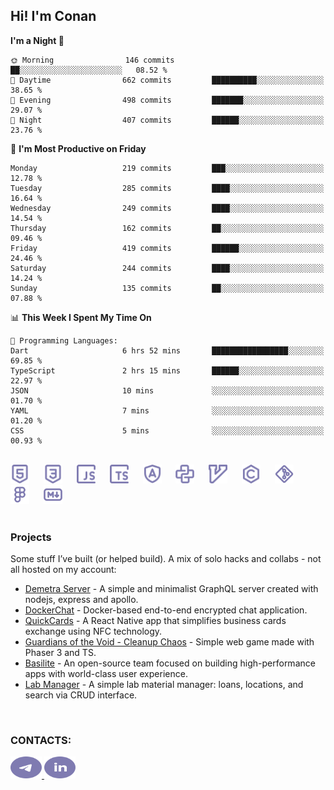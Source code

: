 ## Hi! I'm Conan

<!--START_SECTION:waka-->
**I'm a Night 🦉** 

```text
🌞 Morning                146 commits         ██░░░░░░░░░░░░░░░░░░░░░░░   08.52 % 
🌆 Daytime                662 commits         ██████████░░░░░░░░░░░░░░░   38.65 % 
🌃 Evening                498 commits         ███████░░░░░░░░░░░░░░░░░░   29.07 % 
🌙 Night                  407 commits         ██████░░░░░░░░░░░░░░░░░░░   23.76 % 
```
📅 **I'm Most Productive on Friday** 

```text
Monday                   219 commits         ███░░░░░░░░░░░░░░░░░░░░░░   12.78 % 
Tuesday                  285 commits         ████░░░░░░░░░░░░░░░░░░░░░   16.64 % 
Wednesday                249 commits         ████░░░░░░░░░░░░░░░░░░░░░   14.54 % 
Thursday                 162 commits         ██░░░░░░░░░░░░░░░░░░░░░░░   09.46 % 
Friday                   419 commits         ██████░░░░░░░░░░░░░░░░░░░   24.46 % 
Saturday                 244 commits         ████░░░░░░░░░░░░░░░░░░░░░   14.24 % 
Sunday                   135 commits         ██░░░░░░░░░░░░░░░░░░░░░░░   07.88 % 
```


📊 **This Week I Spent My Time On** 

```text
💬 Programming Languages: 
Dart                     6 hrs 52 mins       █████████████████░░░░░░░░   69.85 % 
TypeScript               2 hrs 15 mins       ██████░░░░░░░░░░░░░░░░░░░   22.97 % 
JSON                     10 mins             ░░░░░░░░░░░░░░░░░░░░░░░░░   01.70 % 
YAML                     7 mins              ░░░░░░░░░░░░░░░░░░░░░░░░░   01.20 % 
CSS                      5 mins              ░░░░░░░░░░░░░░░░░░░░░░░░░   00.93 % 
```


<!--END_SECTION:waka-->

<br>

<div align="left">
  <img src="icons/skills/html.svg" width="30" alt="html5"/>
  <img width="15"/>
  <img src="icons/skills/css.svg" width="30" alt="css"/>
  <img width="15"/>
  <img src="icons/skills/javascript.svg" width="30" alt="javascript"/>
  <img width="15"/>
  <img src="icons/skills/typescript.svg" width="30" alt="typescript"/>
  <img width="15"/>
  <img src="icons/skills/angular.svg" width="30" alt="angular"/>
  <img width="15"/>
  <img src="icons/skills/python.svg" width="30" alt="python"/>
  <img width="15"/>
  <img src="icons/skills/vim.svg" width="30" alt="vim"/>
  <img width="15"/>
  <img src="icons/skills/c.svg" width="30" alt="c"/>
  <img width="15"/>
  <img src="icons/skills/git.svg" width="30" alt="git"/>
  <img width="15"/>
  <img src="icons/skills/figma.svg" width="30" alt="figma"/>
  <img width="15"/>
  <img src="icons/skills/markdown.svg" width="30" alt="markdown"/>
</div>

<br>

### Projects
Some stuff I’ve built (or helped build). A mix of solo hacks and collabs - not all hosted on my account:
- [Demetra Server](https://github.com/demetra-project/server) -  A simple and minimalist GraphQL server created with nodejs, express and apollo.
- [DockerChat](https://github.com/Nick-Maro/DockerChat) - Docker-based end-to-end encrypted chat application.
- [QuickCards](https://github.com/Pako3549/QuickCards) - A React Native app that simplifies business cards exchange using NFC technology.
- [Guardians of the Void - Cleanup Chaos](https://github.com/guardians-of-the-void/cleanup-chaos) - Simple web game made with Phaser 3 and TS.
- [Basilite](https://github.com/basilite) - An open-source team focused on building high-performance apps with world-class user experience.
- [Lab Manager](https://github.com/blvckspider/it-lab-manager) - A simple lab material manager: loans, locations, and search via CRUD interface.

<br>

### CONTACTS:
<div align="left">
  <a href="https://t.me/gkkconan">
    <img src="icons/contacts/telegram.svg" width="50" height="35" alt="telegram"/>
  </a>
  <a href="https://www.linkedin.com/in/gkkconan">
    <img src="icons/contacts/linkedin.svg" width="50" height="35" alt="linkedin"/>
  </a>
</div>